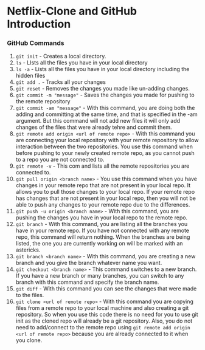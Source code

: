 # Netflix-Clone and GitHub Introduction

### **GitHub Commands**
1. ```git init``` - Creates a local directory.
2. ```ls``` - LIsts all the files you have in your local directory
4. ```ls -a``` - Lists all the files you have in your local directory including the hidden files
5. ```git add .``` - Tracks all your changes
6. ```git reset``` - Removes the changes you made like un-adding changes.
7. ```git commit -m "message"``` - Saves the changes you made for pushing to the remote repository
8. ```git commit -am "message"``` - With this command, you are doing both the adding and committing at the same time, and that is specified in the -am argument. But this command will not add new files it will only add changes of the files that were already tehre and commit them.
9. ```git remote add origin <url of remote repo>``` - With this command you are connecting your local repository with your remote repository to allow interaction between the two repositories. You use this command when before pushing to your newly created remote repo, as you cannot push to a repo you are not connected to.
10. ```git remote -v``` - This com and lists all the remote repositories you are connected to.
11. ```git pull origin <branch name>``` - You use this command when you have changes in your remote repo that are not present in your local repo. It allows you to pull those changes to your local repo. If your remote repo has changes that are not present in your local repo, then you will not be able to push any changes to your remote repo due to the differences.
12. ```git push -u origin <branch name>``` - With this command, you are pushing the changes you have in your local repo to the remote repo.
13. ```git branch``` - With this command, you are listing all the branches you have in your remote repo. If you have not connected with any remote repo, this command will return nothing. When the branches are being listed, the one you are currently working on will be marked with an astericks.
14. ```git branch <branch name>``` - With this command, you are creating a new branch and you give the branch whatever name you want.
15. ```git checkout <branch name>``` - This command switches to a new branch. If you have a new branch or many branches, you can switch to any branch with this command and specify the branch name.
16. ```git diff``` - With this command you can see the changes that were made to the files.
17. ```git clone <url of remote repo>``` - With this command you are copying files from a remote repo to your local machine and also creating a git repository. So when you use this code there is no need for you to use git init as the cloned repo will already be a git repository. Also, you do not need to add/connect to the remote repo using ```git remote add origin <url of remote repo>``` because you are already connected to it when you clone.
    

